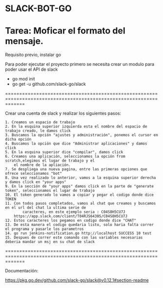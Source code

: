 # SLACK-BOT-GO
# Tarea: Moficar el formato del mensaje.
Requisito previo, instalar go

Para poder ejecutar el proyecto primero se necesita crear un modulo para poder usar el API de slack

- go mod init <Nombre del modulo>
- go get -u github.com/slack-go/slack

===================================================================================================================

Crear una cuenta de slack y realizar los siguientes pasos:

    1. Creamos un espacio de trabajo
    2. En la esquina superior izquierda esta el nombre del espacio de trabajo creado, le damos click
    3. Buscamos la opción "ajustes y administración", ponemos el cursor en dicha opción
    4. Buscamos la opción que dice "Administrar aplicaciones" y damos click
    5. En la esquina superior dice "compilar", damos click
    6. Creamos una aplicación, seleccionamos la opción from scratch,elegimos el lugar de trabajo y el 
        el nombre de la apliación.
    7. Se despliega una nueva pagina, entre las primeras opciones que ofrece seleccionamos "bot"
    8. Una vez realizado lo anterior, vamos a la esquina superior derecha y damos click en "your apps"
    9. En la sección de "your apps" damos click en la parte de "generate token", seleccionamos el lugar de trabajo
    10. El token generado lo vamos a copiar y pegar el codigo donde dice TOKEN
    11. Con todos pasos completados, vamos al chat que creamos y buscamos en el url del chat la ultima serie de 
            caracteres, en este ejemplo seria : C04S8H5CU7J
        https://app.slack.com/client/T04RJS6430S/C04S8H5CU7J
    12. Estos caracteres los pegamos en codigo donde dice "CHAT"
    13. De esta manera el codigo quedaria listo, solo haria falta correr el programa y pasarle los parametros
    14. go run jenkins-notification.go http://localhost SUCCESS 10 test
    15. Despues de correr este comando con las variables necesarias deberia mandar un msj en su chat de slack
===================================================================================================================

Documentación:

https://pkg.go.dev/github.com/slack-go/slack@v0.12.1#section-readme